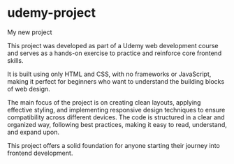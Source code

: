 # udemy-project
My new project

This project was developed as part of a Udemy web development course and serves as a hands-on exercise to practice and reinforce core frontend skills.

It is built using only HTML and CSS, with no frameworks or JavaScript, making it perfect for beginners who want to understand the building blocks of web design.

The main focus of the project is on creating clean layouts, applying effective styling, and implementing responsive design techniques to ensure compatibility across different devices. The code is structured in a clear and organized way, following best practices, making it easy to read, understand, and expand upon.

This project offers a solid foundation for anyone starting their journey into frontend development.
